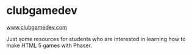 # clubgamedev
www.clubgamedev.com

Just some resources for students who are interested in learning how to make HTML 5 games with Phaser.

